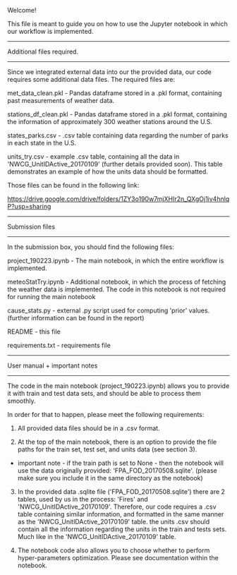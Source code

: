 Welcome!

This file is meant to guide you on how to use the Jupyter notebook in which
our workflow is implemented.

*************************************
Additional files required.
*************************************

Since we integrated external data into our the provided data, our code requires
some additional data files. The required files are:

met_data_clean.pkl - Pandas dataframe stored in a .pkl format, containing past
                    measurements of weather data.

stations_df_clean.pkl - Pandas dataframe stored in a .pkl format, containing
the information of approximately 300 weather stations around the U.S.

states_parks.csv - .csv table containing data regarding the number of parks
in each state in the U.S.

units_try.csv - example .csv table, containing all the data in
'NWCG_UnitIDActive_20170109' (further details provided soon). This table
demonstrates an example of how the units data should be formatted.

Those files can be found in the following link:

https://drive.google.com/drive/folders/1ZY3o190w7mjXHIr2n_QXgOj1iv4hnlqP?usp=sharing

*************************************
Submission files
*************************************
In the submission box, you should find the following files:

project_190223.ipynb - The main notebook, in which the entire workflow is
                      implemented.

meteoStatTry.ipynb - Additional notebook, in which the process of fetching
                    the weather data is implemented. The code in this notebook
                    is not required for running the main notebook

cause_stats.py - external .py script used for computing 'prior' values. (further
                information can be found in the report)

README - this file

requirements.txt - requirements file

*************************************
User manual + important notes
*************************************
The code in the main notebook (project_190223.ipynb) allows you to provide
it with train and test data sets, and should be able to process them smoothly.

In order for that to happen, please meet the following requirements:
1. All provided data files should be in a .csv format.

2. At the top of the main notebook, there is an option to provide the
file paths for the train set, test set, and units data (see section 3).
* important note - if the train path is set to None - then the notebook
will use the data originally provided: 'FPA_FOD_20170508.sqlite'. (please
make sure you include it in the same directory as the notebook)

3. In the provided data .sqlite file ('FPA_FOD_20170508.sqlite') there are 2
tables, used by us in the process: 'Fires' and 'NWCG_UnitIDActive_20170109'.
Therefore, our code requires a .csv table containing similar information, and
formatted in the same manner as the 'NWCG_UnitIDActive_20170109' table.
the units .csv should contain all the information regarding the units in the
train and tests sets. Much like in the 'NWCG_UnitIDActive_20170109' table.

4. The notebook code also allows you to choose whether to perform hyper-parameters
optimization. Please see documentation within the notebook.

